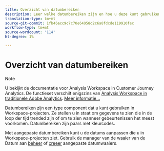 ```yaml
---
title: Overzicht van datumbereiken
description: Leer welke datumbereiken zijn en hoe u deze kunt gebruiken in rapporten.
translation-type: tm+mt
source-git-commit: 1fb46acc9c7c70e64058d2c6a8fdcde119910fec
workflow-type: tm+mt
source-wordcount: '114'
ht-degree: 1%

---
```



# Overzicht van datumbereiken

>[!NOTE]
>
>U bekijkt de documentatie voor Analysis Workspace in Customer Journey Analytics. De functieset verschilt enigszins van [Analysis Workspace in traditionele Adobe Analytics](https://docs.adobe.com/content/help/en/analytics/analyze/analysis-workspace/home.html). [Meer informatie...](/help/getting-started/cja-aa.md)

Datumbereiken zijn een type component dat u kunt gebruiken in Workspace-projecten. Ze stellen u in staat om gegevens te zien die in de loop der tijd trended zijn of om te zien wanneer gebeurtenissen het meest voorkomen. Datumbereiken zijn paars met kleurcodes.

Met aangepaste datumbereiken kunt u de datums aanpassen die u in Workspace-projecten ziet. Gebruik de manager van de waaier van de Datum aan [beheer](manage.md) of [creeer](create.md) aangepaste datumwaaiers.
